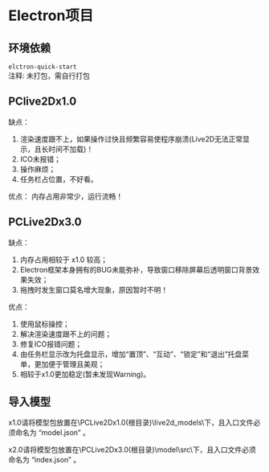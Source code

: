 # Electron项目

## 环境依赖

`elctron-quick-start`
<br />
注释: 未打包，需自行打包

## PClive2Dx1.0

缺点：
1. 渲染速度跟不上，如果操作过快且频繁容易使程序崩溃(Live2D无法正常显示，且长时间不加载)！
2. ICO未报错；
3. 操作麻烦；
4. 任务栏占位置，不好看。

优点：
内存占用非常少，运行流畅！

## PCLive2Dx3.0

缺点：
1. 内存占用相较于 x1.0 较高；
2. Electron框架本身拥有的BUG未能弥补，导致窗口移除屏幕后透明窗口背景效果失效；
3. 拖拽时发生窗口莫名增大现象，原因暂时不明！

优点：
1. 使用鼠标操控；
2. 解决渲染速度跟不上的问题；
3. 修复ICO报错问题；
4. 由任务栏显示改为托盘显示，增加“置顶”、“互动”、“锁定”和“退出”托盘菜单，更加便于管理且美观；
5. 相较于x1.0更加稳定(暂未发现Warning)。

## 导入模型

x1.0请将模型包放置在\PCLive2Dx1.0(根目录)\live2d_models\下，且入口文件必须命名为 “model.json” 。

x2.0请将模型包放置在\PCLive2Dx3.0(根目录)\model\src\下，且入口文件必须命名为 “index.json” 。
